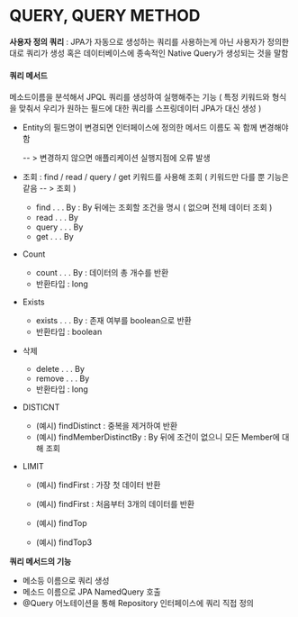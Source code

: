# QUERY, QUERY METHOD

**사용자 정의 쿼리** : JPA가 자동으로 생성하는 쿼리를 사용하는게 아닌 사용자가 정의한 대로 쿼리가 생성 혹은 데이터베이스에 종속적인 Native Query가 생성되는 것을 말함



#### **쿼리 메서드**

메소드이름을 분석해서 JPQL 쿼리를 생성하여 실행해주는 기능 ( 특정 키워드와 형식을 맞춰서 우리가 원하는 필드에 대한 쿼리를 스프링데이터 JPA가 대신 생성 )

- Entity의 필드명이 변경되면 인터페이스에 정의한 메서드 이름도 꼭 함께 변경해야 함

  -- > 변경하지 않으면 애플리케이션 실행지점에 오류 발생

- 조회 : find / read / query / get 키워드를 사용해 조회 ( 키워드만 다를 뿐 기능은 같음 -- > 조회 )
  - find . . . By : By 뒤에는 조회할 조건을 명시 ( 없으며 전체 데이터 조회 )
  - read . . . By
  - query . . . By
  - get . . . By
- Count
  - count . . . By : 데이터의 총 개수를 반환
  - 반환타입 : long
- Exists
  - exists . . . By : 존재 여부를 boolean으로 반환
  - 반환타입 : boolean
- 삭제
  - delete . . . By
  - remove . . . By
  - 반환타입 : long
- DISTICNT
  - (예시) findDistinct : 중복을 제거하여 반환
  - (예시) findMemberDistinctBy : By 뒤에 조건이 없으니 모든 Member에 대해 조회
- LIMIT
  - (예시) findFirst : 가장 첫 데이터 반환
  
  - (예시) findFirst : 처음부터 3개의 데이터를 반환
  
  - (예시) findTop
  
  - (예시) findTop3
  
    

**쿼리 메서드의 기능**

- 메소등 이름으로 쿼리 생성
- 메소드 이름으로 JPA NamedQuery 호출
- @Query 어노테이션을 통해 Repository 인터페이스에 쿼리 직접 정의



